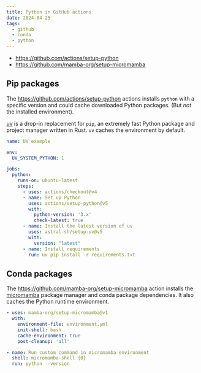 ```yaml
---
title: Python in GitHub actions
date: 2024-04-25
tags:
  - github
  - conda
  - python
---
```


+ https://github.com/actions/setup-python
+ https://github.com/mamba-org/setup-micromamba

## Pip packages

The https://github.com/actions/setup-python actions installs `python` with a specific version and could cache downloaded Python packages. (But *not* the installed environment).

[uv](https://docs.astral.sh/uv/) is a drop-in replacement for `pip`, an extremely fast Python package and project manager written in Rust. `uv` caches the environment by default.

```yaml
name: UV example

env:
  UV_SYSTEM_PYTHON: 1

jobs:
  python:
    runs-on: ubuntu-latest
    steps:
      - uses: actions/checkout@v4
      - name: Set up Python
        uses: actions/setup-python@v5
        with:
          python-version: '3.x'
          check-latest: true
      - name: Install the latest version of uv
        uses: astral-sh/setup-uv@v5
        with:
          version: "latest"
      - name: Install requirements
        run: uv pip install -r requirements.txt
```

## Conda packages

The https://github.com/mamba-org/setup-micromamba action installs the [micromamba](https://github.com/mamba-org/mamba#micromamba) package manager and conda package dependencies. It also caches the Python runtime environment.

```yaml
- uses: mamba-org/setup-micromamba@v1
  with:
    environment-file: environment.yml
    init-shell: bash
    cache-environment: true
    post-cleanup: 'all'

- name: Run custom command in micromamba environment
  shell: micromamba-shell {0}
  run: python --version
```
